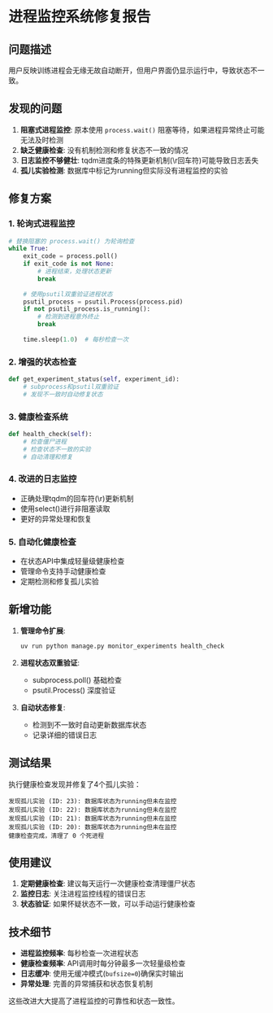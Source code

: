 # 进程监控系统修复报告

## 问题描述
用户反映训练进程会无缘无故自动断开，但用户界面仍显示运行中，导致状态不一致。

## 发现的问题

1. **阻塞式进程监控**: 原本使用 `process.wait()` 阻塞等待，如果进程异常终止可能无法及时检测
2. **缺乏健康检查**: 没有机制检测和修复状态不一致的情况
3. **日志监控不够健壮**: tqdm进度条的特殊更新机制(\r回车符)可能导致日志丢失
4. **孤儿实验检测**: 数据库中标记为running但实际没有进程监控的实验

## 修复方案

### 1. 轮询式进程监控
```python
# 替换阻塞的 process.wait() 为轮询检查
while True:
    exit_code = process.poll()
    if exit_code is not None:
        # 进程结束，处理状态更新
        break
    
    # 使用psutil双重验证进程状态
    psutil_process = psutil.Process(process.pid)
    if not psutil_process.is_running():
        # 检测到进程意外终止
        break
    
    time.sleep(1.0)  # 每秒检查一次
```

### 2. 增强的状态检查
```python
def get_experiment_status(self, experiment_id):
    # subprocess和psutil双重验证
    # 发现不一致时自动修复状态
```

### 3. 健康检查系统
```python
def health_check(self):
    # 检查僵尸进程
    # 检查状态不一致的实验
    # 自动清理和修复
```

### 4. 改进的日志监控
- 正确处理tqdm的回车符(\r)更新机制
- 使用select()进行非阻塞读取
- 更好的异常处理和恢复

### 5. 自动化健康检查
- 在状态API中集成轻量级健康检查
- 管理命令支持手动健康检查
- 定期检测和修复孤儿实验

## 新增功能

1. **管理命令扩展**:
   ```bash
   uv run python manage.py monitor_experiments health_check
   ```

2. **进程状态双重验证**:
   - subprocess.poll() 基础检查
   - psutil.Process() 深度验证

3. **自动状态修复**:
   - 检测到不一致时自动更新数据库状态
   - 记录详细的错误日志

## 测试结果

执行健康检查发现并修复了4个孤儿实验：
```
发现孤儿实验 (ID: 23): 数据库状态为running但未在监控
发现孤儿实验 (ID: 22): 数据库状态为running但未在监控  
发现孤儿实验 (ID: 21): 数据库状态为running但未在监控
发现孤儿实验 (ID: 20): 数据库状态为running但未在监控
健康检查完成，清理了 0 个死进程
```

## 使用建议

1. **定期健康检查**: 建议每天运行一次健康检查清理僵尸状态
2. **监控日志**: 关注进程监控线程的错误日志
3. **状态验证**: 如果怀疑状态不一致，可以手动运行健康检查

## 技术细节

- **进程监控频率**: 每秒检查一次进程状态
- **健康检查频率**: API调用时每分钟最多一次轻量级检查
- **日志缓冲**: 使用无缓冲模式(`bufsize=0`)确保实时输出
- **异常处理**: 完善的异常捕获和状态恢复机制

这些改进大大提高了进程监控的可靠性和状态一致性。

